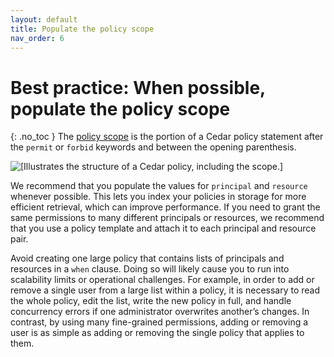```yaml
---
layout: default
title: Populate the policy scope
nav_order: 6
---
```


# Best practice: When possible, populate the policy scope
{: .no_toc }
The [policy scope](../overview/terminology.html#policy) is the portion of a Cedar policy statement after the `permit` or `forbid` keywords and between the opening parenthesis.

![\[Illustrates the structure of a Cedar policy, including the scope.\]](images/structure-of-policy.png)

We recommend that you populate the values for `principal` and `resource` whenever possible. This lets you index your policies in storage for more efficient retrieval, which can improve performance. If you need to grant the same permissions to many different principals or resources, we recommend that you use a policy template and attach it to each principal and resource pair.

Avoid creating one large policy that contains lists of principals and resources in a `when` clause. Doing so will likely cause you to run into scalability limits or operational challenges. For example, in order to add or remove a single user from a large list within a policy, it is necessary to read the whole policy, edit the list, write the new policy in full, and handle concurrency errors if one administrator overwrites another’s changes. In contrast, by using many fine-grained permissions, adding or removing a user is as simple as adding or removing the single policy that applies to them.
